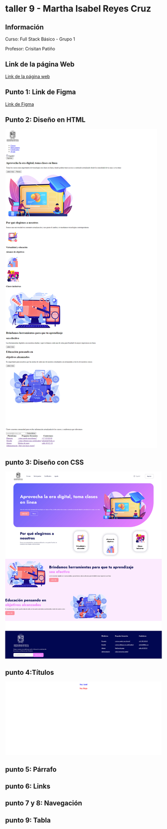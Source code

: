 <h1> taller 9 - Martha Isabel Reyes Cruz </h1>

<h2>Información</h2>
<p>Curso: Full Stack Básico - Grupo 1 </p>
<p>Profesor: Crisitan Patiño </p>

<h2>Link de la página Web</h2>
<a href="https://mircisaisa1010.github.io/taller-9-full-stack/">Link de la página web</a>

<h2>Punto 1: Link de Figma</h2>
<a href="https://www.figma.com/file/byixUXuWMYBHhRNmwTBWLN/Martha-Isabel-Reyes-Cruz?type=design&node-id=8%3A256&mode=design&t=4hJePcIC87addaiT-1">Link de Figma</a>

<h2> Punto 2: Diseño en HTML </h2>
<img src="./public/images/punto-2.png" alt="punto 2">

<h2> punto 3: Diseño con CSS</h2>
<img src="./public/images/punto-3.png" alt="punto 3">

<h2> punto 4:Títulos </h2>
<img src="./public/images/punto-4.png" alt="punto 4">

<h2> punto 5: Párrafo  </h2>

<h2> punto 6: Links  </h2>

<h2> punto 7 y 8: Navegación</h2>

<h2> punto  9: Tabla</h2>